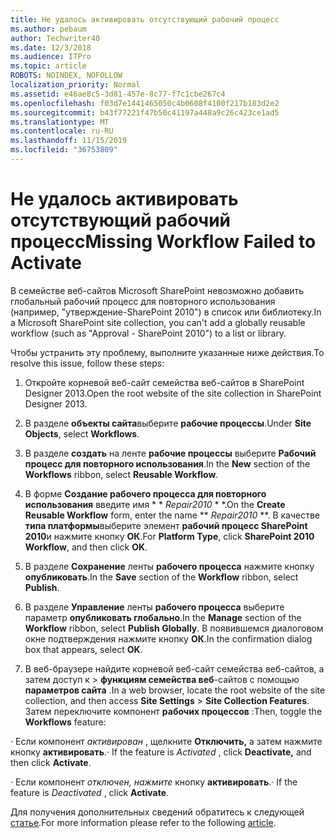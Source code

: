```yaml
---
title: Не удалось активировать отсутствующий рабочий процесс
ms.author: pebaum
author: Techwriter40
ms.date: 12/3/2018
ms.audience: ITPro
ms.topic: article
ROBOTS: NOINDEX, NOFOLLOW
localization_priority: Normal
ms.assetid: e46ae8c5-3d81-457e-8c77-f7c1cbe267c4
ms.openlocfilehash: f03d7e1441465050c4b0608f4100f217b183d2e2
ms.sourcegitcommit: b43f77221f47b50c41197a448a9c26c423ce1ad5
ms.translationtype: MT
ms.contentlocale: ru-RU
ms.lasthandoff: 11/15/2019
ms.locfileid: "36753809"
---
```

# <a name="missing-workflow-failed-to-activate"></a><span data-ttu-id="255e2-102">Не удалось активировать отсутствующий рабочий процесс</span><span class="sxs-lookup"><span data-stu-id="255e2-102">Missing Workflow Failed to Activate</span></span>

<span data-ttu-id="255e2-103">В семействе веб-сайтов Microsoft SharePoint невозможно добавить глобальный рабочий процесс для повторного использования (например, "утверждение-SharePoint 2010") в список или библиотеку.</span><span class="sxs-lookup"><span data-stu-id="255e2-103">In a Microsoft SharePoint site collection, you can't add a globally reusable workflow (such as "Approval - SharePoint 2010") to a list or library.</span></span>
  
<span data-ttu-id="255e2-104">Чтобы устранить эту проблему, выполните указанные ниже действия.</span><span class="sxs-lookup"><span data-stu-id="255e2-104">To resolve this issue, follow these steps:</span></span> 
  
1. <span data-ttu-id="255e2-105">Откройте корневой веб-сайт семейства веб-сайтов в SharePoint Designer 2013.</span><span class="sxs-lookup"><span data-stu-id="255e2-105">Open the root website of the site collection in SharePoint Designer 2013.</span></span>
  
2. <span data-ttu-id="255e2-106">В разделе **объекты сайта**выберите **рабочие процессы**.</span><span class="sxs-lookup"><span data-stu-id="255e2-106">Under **Site Objects**, select **Workflows**.</span></span> 
  
3. <span data-ttu-id="255e2-107">В разделе **создать** на ленте **рабочие процессы** выберите **Рабочий процесс для повторного использования**.</span><span class="sxs-lookup"><span data-stu-id="255e2-107">In the **New** section of the **Workflows** ribbon, select **Reusable Workflow**.</span></span> 
  
4. <span data-ttu-id="255e2-108">В форме **Создание рабочего процесса для повторного использования** введите имя \* \* *Repair2010* \* \*.</span><span class="sxs-lookup"><span data-stu-id="255e2-108">On the **Create Reusable Workflow** form, enter the name \*\* *Repair2010* \*\*.</span></span> <span data-ttu-id="255e2-109">В качестве **типа платформы**выберите элемент **рабочий процесс SharePoint 2010**и нажмите кнопку **ОК**.</span><span class="sxs-lookup"><span data-stu-id="255e2-109">For **Platform Type**, click **SharePoint 2010 Workflow**, and then click **OK**.</span></span> 
  
1. <span data-ttu-id="255e2-110">В разделе **Сохранение** ленты **рабочего процесса** нажмите кнопку **опубликовать**.</span><span class="sxs-lookup"><span data-stu-id="255e2-110">In the **Save** section of the **Workflow** ribbon, select **Publish**.</span></span> 
  
2. <span data-ttu-id="255e2-111">В разделе **Управление** ленты **рабочего процесса** выберите параметр **опубликовать глобально**.</span><span class="sxs-lookup"><span data-stu-id="255e2-111">In the **Manage** section of the **Workflow** ribbon, select **Publish Globally**.</span></span> <span data-ttu-id="255e2-112">В появившемся диалоговом окне подтверждения нажмите кнопку **ОК**.</span><span class="sxs-lookup"><span data-stu-id="255e2-112">In the confirmation dialog box that appears, select **OK**.</span></span> 
  
3. <span data-ttu-id="255e2-113">В веб-браузере найдите корневой веб-сайт семейства веб-сайтов, а затем доступ к \> **функциям семейства веб**-сайтов с помощью **параметров сайта** .</span><span class="sxs-lookup"><span data-stu-id="255e2-113">In a web browser, locate the root website of the site collection, and then access **Site Settings** \> **Site Collection Features**.</span></span> <span data-ttu-id="255e2-114">Затем переключите компонент **рабочих процессов** :</span><span class="sxs-lookup"><span data-stu-id="255e2-114">Then, toggle the **Workflows** feature:</span></span> 
  
<span data-ttu-id="255e2-115">· Если компонент *активирован* , щелкните **Отключить,** а затем нажмите кнопку **активировать**.</span><span class="sxs-lookup"><span data-stu-id="255e2-115">· If the feature is  *Activated*  , click **Deactivate,** and then click **Activate**.</span></span> 
  
<span data-ttu-id="255e2-116">· Если компонент *отключен, нажмите* кнопку **активировать**.</span><span class="sxs-lookup"><span data-stu-id="255e2-116">· If the feature is  *Deactivated*  , click **Activate**.</span></span> 
  
<span data-ttu-id="255e2-117">Для получения дополнительных сведений обратитесь к следующей [статье](https://go.microsoft.com/fwlink/?linkid=2047770&amp;clcid=0x409).</span><span class="sxs-lookup"><span data-stu-id="255e2-117">For more information please refer to the following [article](https://go.microsoft.com/fwlink/?linkid=2047770&amp;clcid=0x409).</span></span>
  

